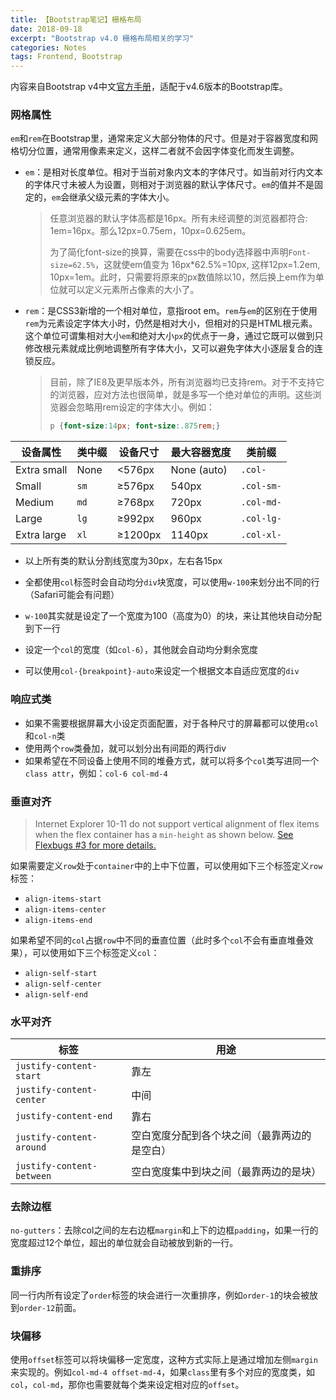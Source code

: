 ```yaml
---
title: 【Bootstrap笔记】栅格布局
date: 2018-09-18
excerpt: "Bootstrap v4.0 栅格布局相关的学习"
categories: Notes
tags: Frontend, Bootstrap
---
```


内容来自Bootstrap v4中文[官方手册](https://v4.bootcss.com/docs/getting-started/introduction/)，适配于v4.6版本的Bootstrap库。

### 网格属性

`em`和`rem`在Bootstrap里，通常来定义大部分物体的尺寸。但是对于容器宽度和网格切分位置，通常用像素来定义，这样二者就不会因字体变化而发生调整。

- `em`：是相对长度单位。相对于当前对象内文本的字体尺寸。如当前对行内文本的字体尺寸未被人为设置，则相对于浏览器的默认字体尺寸。`em`的值并不是固定的，`em`会继承父级元素的字体大小。

	> 任意浏览器的默认字体高都是16px。所有未经调整的浏览器都符合: 1em=16px。那么12px=0.75em，10px=0.625em。
	>
	> 为了简化font-size的换算，需要在css中的body选择器中声明`Font-size=62.5%`，这就使em值变为 16px\*62.5%=10px, 这样12px=1.2em, 10px=1em。此时，只需要将原来的px数值除以10，然后换上em作为单位就可以定义元素所占像素的大小了。

- `rem`：是CSS3新增的一个相对单位，意指root em。`rem`与`em`的区别在于使用`rem`为元素设定字体大小时，仍然是相对大小，但相对的只是HTML根元素。这个单位可谓集相对大小`em`和绝对大小`px`的优点于一身，通过它既可以做到只修改根元素就成比例地调整所有字体大小，又可以避免字体大小逐层复合的连锁反应。

	> 目前，除了IE8及更早版本外，所有浏览器均已支持rem。对于不支持它的浏览器，应对方法也很简单，就是多写一个绝对单位的声明。这些浏览器会忽略用rem设定的字体大小。例如：
	>
	> ```css
	> p {font-size:14px; font-size:.875rem;}
	> ```

| 设备属性    | 类中缀 | 设备尺寸 | 最大容器宽度 | 类前缀     |
| ----------- | ------ | -------- | ------------ | ---------- |
| Extra small | None   | <576px   | None (auto)  | `.col-`    |
| Small       | `sm`   | ≥576px   | 540px        | `.col-sm-` |
| Medium      | `md`   | ≥768px   | 720px        | `.col-md-` |
| Large       | `lg`   | ≥992px   | 960px        | `.col-lg-` |
| Extra large | `xl`   | ≥1200px  | 1140px       | `.col-xl-` |

- 以上所有类的默认分割线宽度为30px，左右各15px

- 全都使用`col`标签时会自动均分`div`块宽度，可以使用`w-100`来划分出不同的行（Safari可能会有问题）
- `w-100`其实就是设定了一个宽度为100（高度为0）的块，来让其他块自动分配到下一行
- 设定一个`col`的宽度（如`col-6`），其他就会自动均分剩余宽度
- 可以使用`col-{breakpoint}-auto`来设定一个根据文本自适应宽度的`div`

### 响应式类

- 如果不需要根据屏幕大小设定页面配置，对于各种尺寸的屏幕都可以使用`col`和`col-n`类
- 使用两个`row`类叠加，就可以划分出有间距的两行div
- 如果希望在不同设备上使用不同的堆叠方式，就可以将多个`col`类写进同一个`class attr`，例如：`col-6 col-md-4`

### 垂直对齐

> Internet Explorer 10-11 do not support vertical alignment of flex items when the flex container has a `min-height` as shown below. [See Flexbugs #3 for more details.](https://github.com/philipwalton/flexbugs#flexbug-3)

如果需要定义`row`处于`container`中的上中下位置，可以使用如下三个标签定义`row`标签：

- `align-items-start`
- `align-items-center`
- `align-items-end`

如果希望不同的`col`占据`row`中不同的垂直位置（此时多个`col`不会有垂直堆叠效果），可以使用如下三个标签定义`col`：

- `align-self-start`
- `align-self-center`
- `align-self-end`

### 水平对齐

| 标签                      | 用途                                         |
| ------------------------- | -------------------------------------------- |
| `justify-content-start`   | 靠左                                         |
| `justify-content-center`  | 中间                                         |
| `justify-content-end`     | 靠右                                         |
| `justify-content-around`  | 空白宽度分配到各个块之间（最靠两边的是空白） |
| `justify-content-between` | 空白宽度集中到块之间（最靠两边的是块）       |

### 去除边框

`no-gutters`：去除col之间的左右边框`margin`和上下的边框`padding`，如果一行的宽度超过12个单位，超出的单位就会自动被放到新的一行。

### 重排序

同一行内所有设定了`order`标签的块会进行一次重排序，例如`order-1`的块会被放到`order-12`前面。

### 块偏移

使用`offset`标签可以将块偏移一定宽度，这种方式实际上是通过增加左侧`margin`来实现的。例如`col-md-4 offset-md-4`，如果`class`里有多个对应的宽度类，如`col`，`col-md`，那你也需要就每个类来设定相对应的`offset`。

